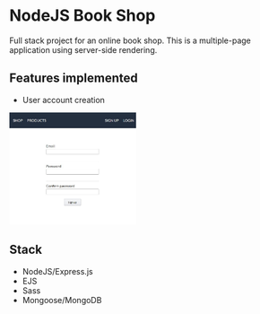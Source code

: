 # NodeJS Book Shop
Full stack project for an online book shop. This is a multiple-page application using server-side rendering.

## Features implemented
- User account creation
<img src="https://github.com/jimousse/node-mongodb-shop/blob/main/screenshots/signup.jpg" height="200">

## Stack
- NodeJS/Express.js
- EJS
- Sass
- Mongoose/MongoDB
